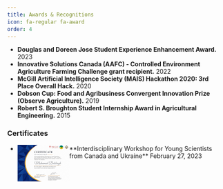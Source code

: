 ```yaml
---
title: Awards & Recognitions
icon: fa-regular fa-award
order: 4
---
```

- **Douglas and Doreen Jose Student Experience Enhancement Award.** 2023
- **Innovative Solutions Canada (AAFC) - Controlled Environment Agriculture Farming Challenge grant recipient.** 2022
- **McGill Artificial Intelligence Society (MAIS) Hackathon 2020: 3rd Place Overall Hack.** 2020
- **Dobson Cup: Food and Agribusiness Convergent Innovation Prize (Observe Agriculture).** 2019
- **Robert S. Broughton Student Internship Award in Agricultural Engineering.** 2015

### Certificates
 - <p><a href="assets/certificates/20230227-Interdisciplinary Workshop for Young Scientists from Canada and Ukraine.pdf" target="_blank" rel="noopener noreferrer"><img style="float: left;" src="assets/certificates/preview/20230227-Interdisciplinary Workshop for Young Scientists from Canada and Ukraine.png"></a> **Interdisciplinary Workshop for Young Scientists from Canada and Ukraine** February 27, 2023 </p>
